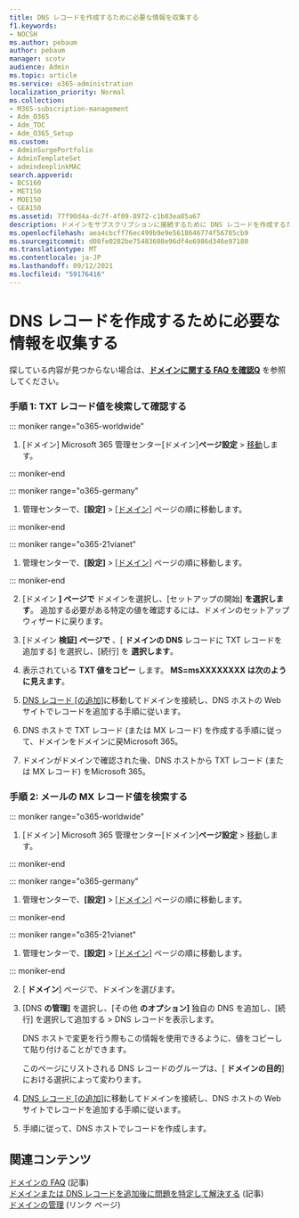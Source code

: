 ```yaml
---
title: DNS レコードを作成するために必要な情報を収集する
f1.keywords:
- NOCSH
ms.author: pebaum
author: pebaum
manager: scotv
audience: Admin
ms.topic: article
ms.service: o365-administration
localization_priority: Normal
ms.collection:
- M365-subscription-management
- Adm_O365
- Adm_TOC
- Adm_O365_Setup
ms.custom:
- AdminSurgePortfolio
- AdminTemplateSet
- admindeeplinkMAC
search.appverid:
- BCS160
- MET150
- MOE150
- GEA150
ms.assetid: 77f90d4a-dc7f-4f09-8972-c1b03ea85a67
description: ドメインをサブスクリプションに接続するために DNS レコードを作成するために必要な値Microsoft 365します。
ms.openlocfilehash: aea4cbcff76ec499b9e9e5618646774f56785cb9
ms.sourcegitcommit: d08fe0282be75483608e96df4e6986d346e97180
ms.translationtype: MT
ms.contentlocale: ja-JP
ms.lasthandoff: 09/12/2021
ms.locfileid: "59176416"
---
```

# <a name="gather-the-information-you-need-to-create-dns-records"></a>DNS レコードを作成するために必要な情報を収集する

 探している内容が見つからない場合は、**[ドメインに関する FAQ を確認Q](../setup/domains-faq.yml)** を参照してください。 
  
### <a name="step-1-find-the-txt-record-value-and-verify"></a>手順 1: TXT レコード値を検索して確認する

::: moniker range="o365-worldwide"

1. [ドメイン] Microsoft 365 管理センター[ドメイン]**ページ設定** \> <a href="https://go.microsoft.com/fwlink/p/?linkid=834818" target="_blank">移動</a>します。

::: moniker-end

::: moniker range="o365-germany"

1. 管理センターで、**[設定]** > <a href="https://go.microsoft.com/fwlink/p/?linkid=854615" target="_blank">[ドメイン]</a> ページの順に移動します。

::: moniker-end

::: moniker range="o365-21vianet"

1. 管理センターで、**[設定]** > <a href="https://go.microsoft.com/fwlink/p/?linkid=2007048" target="_blank">[ドメイン]</a> ページの順に移動します。

::: moniker-end
    
2. [ドメイン **] ページで** ドメインを選択し、[セットアップの開始] **を選択します**。 追加する必要がある特定の値を確認するには、ドメインのセットアップ ウィザードに戻ります。
    
3. [ドメイン **検証] ページで** 、[ **ドメインの DNS** レコードに TXT レコードを追加する] を選択し、[続行] を **選択します**。
    
4. 表示されている **TXT 値をコピー** します。 **MS=msXXXXXXXX は次のように見えます**。 
    
5. [DNS レコード [の追加]](create-dns-records-at-any-dns-hosting-provider.md)に移動してドメインを接続し、DNS ホストの Web サイトでレコードを追加する手順に従います。
    
6. DNS ホストで TXT レコード (または MX レコード) を作成する手順に従って、ドメインをドメインに戻Microsoft 365。

7. ドメインがドメインで確認された後、DNS ホストから TXT レコード (または MX レコード) をMicrosoft 365。
    
### <a name="step-2-find-the-mx-record-value-for-email-and-more"></a>手順 2: メールの MX レコード値を検索する

::: moniker range="o365-worldwide"

1. [ドメイン] Microsoft 365 管理センター[ドメイン]**ページ設定** \> <a href="https://go.microsoft.com/fwlink/p/?linkid=834818" target="_blank">移動</a>します。

::: moniker-end
    
::: moniker range="o365-germany"

1. 管理センターで、**[設定]** > <a href="https://go.microsoft.com/fwlink/p/?linkid=854615" target="_blank">[ドメイン]</a> ページの順に移動します。

::: moniker-end

::: moniker range="o365-21vianet"

1. 管理センターで、**[設定]** > <a href="https://go.microsoft.com/fwlink/p/?linkid=2007048" target="_blank">[ドメイン]</a> ページの順に移動します。

::: moniker-end
    
2. [ **ドメイン**] ページで、ドメインを選びます。
    
3. [DNS **の管理]** を選択し、[その他 **のオプション]** 独自の DNS を追加し、[続行] を選択して追加する  >  DNS レコードを表示します。 
    
    DNS ホストで変更を行う際もこの情報を使用できるように、値をコピーして貼り付けることができます。
    
    このページにリストされる DNS レコードのグループは、[ **ドメインの目的**] における選択によって変わります。
    
4. [DNS レコード [の追加]](create-dns-records-at-any-dns-hosting-provider.md)に移動してドメインを接続し、DNS ホストの Web サイトでレコードを追加する手順に従います。

5. 手順に従って、DNS ホストでレコードを作成します。

## <a name="related-content"></a>関連コンテンツ

[ドメインの FAQ](../setup/domains-faq.yml) (記事)\
[ドメインまたは DNS レコードを追加後に問題を特定して解決する](find-and-fix-issues.md) (記事)\
[ドメインの管理](index.yml) (リンク ページ)